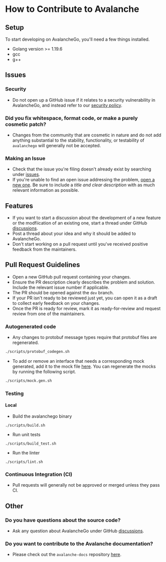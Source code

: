 # How to Contribute to Avalanche

## Setup

To start developing on AvalancheGo, you'll need a few things installed.

- Golang version >= 1.19.6
- gcc
- g++

## Issues

### Security

- Do not open up a GitHub issue if it relates to a security vulnerability in AvalancheGo, and instead refer to our [security policy](./SECURITY.md).

### Did you fix whitespace, format code, or make a purely cosmetic patch?

- Changes from the community that are cosmetic in nature and do not add anything substantial to the stability, functionality, or testability of `avalanchego` will generally not be accepted.

### Making an Issue

- Check that the issue you're filing doesn't already exist by searching under [issues](https://github.com/ava-labs/avalanchego/issues).
- If you're unable to find an open issue addressing the problem, [open a new one](https://github.com/ava-labs/avalanchego/issues/new/choose). Be sure to include a *title and clear description* with as much relevant information as possible.

## Features

- If you want to start a discussion about the development of a new feature or the modfiication of an existing one, start a thread under GitHub [discussions](https://github.com/ava-labs/avalanchego/discussions/categories/ideas).
- Post a thread about your idea and why it should be added to AvalancheGo.
- Don't start working on a pull request until you've received positive feedback from the maintainers.

## Pull Request Guidelines

- Open a new GitHub pull request containing your changes.
- Ensure the PR description clearly describes the problem and solution. Include the relevant issue number if applicable.
- The PR should be opened against the `dev` branch.
- If your PR isn't ready to be reviewed just yet, you can open it as a draft to collect early feedback on your changes.
- Once the PR is ready for review, mark it as ready-for-review and request review from one of the maintainers.

### Autogenerated code

- Any changes to protobuf message types require that protobuf files are regenerated.

```sh
./scripts/protobuf_codegen.sh
```

- To add or remove an interface that needs a corresponding mock generated, add it to the mock file [here](./scripts/mocks.mockgen.txt). You can regenerate the mocks by running the following script.

```sh
./scripts/mock.gen.sh
```

### Testing

#### Local

- Build the avalanchego binary
```
./scripts/build.sh
```

- Run unit tests
```
./scripts/build_test.sh
```

- Run the linter
```
./scripts/lint.sh
```

### Continuous Integration (CI)

- Pull requests will generally not be approved or merged unless they pass CI.

## Other

### Do you have questions about the source code?

- Ask any question about AvalancheGo under GitHub [discussions](https://github.com/ava-labs/avalanchego/discussions/categories/q-a).

### Do you want to contribute to the Avalanche documentation?

- Please check out the `avalanche-docs` repository [here](https://github.com/ava-labs/avalanche-docs).
